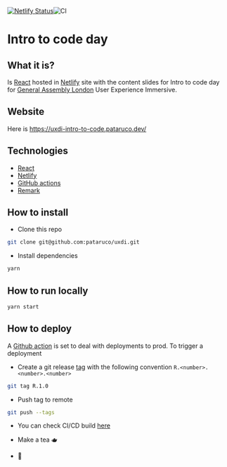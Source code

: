 [![Netlify Status](https://api.netlify.com/api/v1/badges/73bcc211-4a73-4fd7-aa07-077599617592/deploy-status)](https://app.netlify.com/sites/uxdi-intro-to-code/deploys)![CI](https://github.com/pataruco/uxdi/workflows/CI/badge.svg)

# Intro to code day

## What it is?

Is [React][react] hosted in [Netlify][netlify] site with the content slides for Intro to code day for [General Assembly London][ga] User Experience Immersive.

## Website

Here is https://uxdi-intro-to-code.pataruco.dev/

## Technologies

- [React][react]
- [Netlify][netlify]
- [GitHub actions][gh-actions]
- [Remark][remark]

## How to install

- Clone this repo

```sh
git clone git@github.com:pataruco/uxdi.git
```

- Install dependencies

```sh
yarn
```

## How to run locally

```sh
yarn start
```

## How to deploy

A [Github action][gh-actions] is set to deal with deployments to prod. To trigger a deployment

- Create a git release [tag][git-tag] with the following convention `R.<number>.<number>.<number>`

```sh
git tag R.1.0
```

- Push tag to remote

```sh
git push --tags
```

- You can check CI/CD build [here](https://github.com/pataruco/uxdi/actions?query=workflow%3ACI)

- Make a tea 🫖

- 🚀

[react]: https://reactjs.org/
[netlify]: https://www.netlify.com/
[ga]: https://generalassemb.ly/locations/london
[gh-actions]: https://github.com/features/actions
[remark]: https://github.com/gnab/remark/
[git-tag]: https://git-scm.com/book/en/v2/Git-Basics-Tagging
